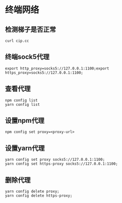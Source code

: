 # 终端网络
## 检测梯子是否正常
```
curl cip.cc
```

## 终端sock5代理
```
export http_proxy=socks5://127.0.0.1:1100;export https_proxy=socks5://127.0.0.1:1100;
```

## 查看代理
```
npm config list
yarn config list
```

## 设置npm代理
```
npm config set proxy=<proxy-url>
```

## 设置yarn代理
```
yarn config set proxy socks5://127.0.0.1:1100;
yarn config set https-proxy socks5://127.0.0.1:1100;
```

## 删除代理
```
yarn config delete proxy;
yarn config delete https-proxy;
```

